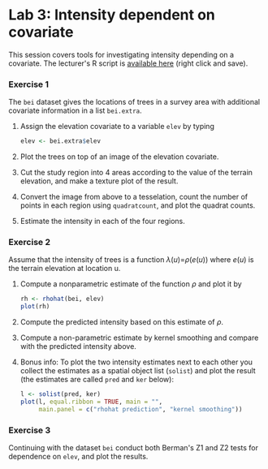 Lab 3: Intensity dependent on covariate
================

This session covers tools for investigating intensity depending on a covariate.
The lecturer's R script is [available here](https://raw.githubusercontent.com/spatstat/testWorkshop/master/Scripts/script03.R) (right click and save).

### Exercise 1

The `bei` dataset gives the locations of trees in a survey area with additional covariate information in a list `bei.extra`.

1.  Assign the elevation covariate to a variable `elev` by typing

    ``` r
    elev <- bei.extra$elev
    ```

2.  Plot the trees on top of an image of the elevation covariate.

3.  Cut the study region into 4 areas according to the value of the terrain elevation, and make a texture plot of the result.

4.  Convert the image from above to a tesselation, count the number of points in each region using `quadratcount`, and plot the quadrat counts.

5.  Estimate the intensity in each of the four regions.

### Exercise 2

Assume that the intensity of trees is a function *λ*(*u*)=*ρ*(*e*(*u*)) where *e*(*u*) is the terrain elevation at location u.

1.  Compute a nonparametric estimate of the function *ρ* and plot it by

    ``` r
    rh <- rhohat(bei, elev)
    plot(rh)
    ```

2.  Compute the predicted intensity based on this estimate of *ρ*.

3.  Compute a non-parametric estimate by kernel smoothing and compare with the predicted intensity above.

4.  Bonus info: To plot the two intensity estimates next to each other you collect the estimates as a spatial object list (`solist`) and plot the result (the estimates are called `pred` and `ker` below):

    ``` r
    l <- solist(pred, ker)
    plot(l, equal.ribbon = TRUE, main = "", 
         main.panel = c("rhohat prediction", "kernel smoothing"))
    ```

### Exercise 3

Continuing with the dataset `bei` conduct both Berman's Z1 and Z2 tests for dependence on `elev`, and plot the results.
